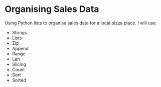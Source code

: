 # Organising Sales Data
Using Python lists to organise sales data for a local pizza place. I will use:
- Strings
- Lists
- Zip
- Append
- Range
- Len
- Slicing
- Count
- Sort
- Sorted
